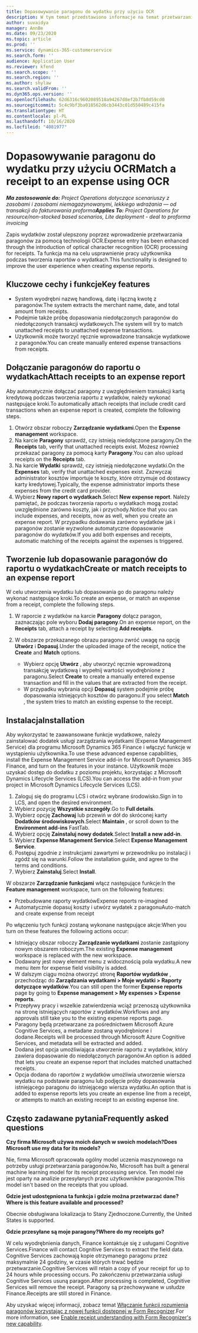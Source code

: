 ```yaml
---
title: Dopasowywanie paragonu do wydatku przy użyciu OCR
description: W tym temat przedstawiono informacje na temat przetwarzania paragonów za pomocą technologii OCR.
author: suvaidya
manager: AnnBe
ms.date: 09/23/2020
ms.topic: article
ms.prod: ''
ms.service: dynamics-365-customerservice
ms.search.form: ''
audience: Application User
ms.reviewer: kfend
ms.search.scope: ''
ms.search.region: ''
ms.author: shylaw
ms.search.validFrom: ''
ms.dyn365.ops.version: ''
ms.openlocfilehash: 62d6316c9602089518a94267d8ef2b7fb8d59cd0
ms.sourcegitcommit: 5c4c9bf3ba018562d6cb3443c01d550489c415fa
ms.translationtype: HT
ms.contentlocale: pl-PL
ms.lasthandoff: 10/16/2020
ms.locfileid: "4081977"
---
```

# <a name="match-a-receipt-to-an-expense-using-ocr"></a><span data-ttu-id="e2b92-103">Dopasowywanie paragonu do wydatku przy użyciu OCR</span><span class="sxs-lookup"><span data-stu-id="e2b92-103">Match a receipt to an expense using OCR</span></span>

<span data-ttu-id="e2b92-104">_**Ma zastosowanie do:** Project Operations dotyczące scenariuszy z zasobami i zasobami niemagazynowanymi, lekkiego wdrażania — od transakcji do fakturowania proforma_</span><span class="sxs-lookup"><span data-stu-id="e2b92-104">_**Applies To:** Project Operations for resource/non-stocked based scenarios, Lite deployment - deal to proforma invoicing_</span></span>

<span data-ttu-id="e2b92-105">Zapis wydatków został ulepszony poprzez wprowadzenie przetwarzania paragonów za pomocą technologii OCR.</span><span class="sxs-lookup"><span data-stu-id="e2b92-105">Expense entry has been enhanced through the introduction of optical character recognition (OCR) processing for receipts.</span></span> <span data-ttu-id="e2b92-106">Ta funkcja ma na celu usprawnienie pracy użytkownika podczas tworzenia raportów o wydatkach.</span><span class="sxs-lookup"><span data-stu-id="e2b92-106">This functionality is designed to improve the user experience when creating expense reports.</span></span>

## <a name="key-features"></a><span data-ttu-id="e2b92-107">Kluczowe cechy i funkcje</span><span class="sxs-lookup"><span data-stu-id="e2b92-107">Key features</span></span>

- <span data-ttu-id="e2b92-108">System wyodrębni nazwę handlową, datę i łączną kwotę z paragonów.</span><span class="sxs-lookup"><span data-stu-id="e2b92-108">The system extracts the merchant name, date, and total amount from receipts.</span></span>
- <span data-ttu-id="e2b92-109">Podejmie także próbę dopasowania niedołączonych paragonów do niedołączonych transakcji wydatkowych.</span><span class="sxs-lookup"><span data-stu-id="e2b92-109">The system will try to match unattached receipts to unattached expense transactions.</span></span>
- <span data-ttu-id="e2b92-110">Użytkownik może tworzyć ręcznie wprowadzone transakcje wydatkowe z paragonów.</span><span class="sxs-lookup"><span data-stu-id="e2b92-110">You can create manually entered expense transactions from receipts.</span></span>

## <a name="attach-receipts-to-an-expense-report"></a><span data-ttu-id="e2b92-111">Dołączanie paragonów do raportu o wydatkach</span><span class="sxs-lookup"><span data-stu-id="e2b92-111">Attach receipts to an expense report</span></span>

<span data-ttu-id="e2b92-112">Aby automatycznie dołączać paragony z uwzględnieniem transakcji kartą kredytową podczas tworzenia raportu z wydatków, należy wykonać następujące kroki.</span><span class="sxs-lookup"><span data-stu-id="e2b92-112">To automatically attach receipts that include credit card transactions when an expense report is created, complete the following steps.</span></span>

  1. <span data-ttu-id="e2b92-113">Otwórz obszar roboczy **Zarządzanie wydatkami**.</span><span class="sxs-lookup"><span data-stu-id="e2b92-113">Open the **Expense management** workspace.</span></span>
  2. <span data-ttu-id="e2b92-114">Na karcie **Paragony** sprawdź, czy istnieją niedołączone paragony.</span><span class="sxs-lookup"><span data-stu-id="e2b92-114">On the **Receipts** tab, verify that unattached receipts exist.</span></span> <span data-ttu-id="e2b92-115">Możesz również przekazać paragony za pomocą karty **Paragony**.</span><span class="sxs-lookup"><span data-stu-id="e2b92-115">You can also upload receipts on the **Receipts** tab.</span></span>
  3. <span data-ttu-id="e2b92-116">Na karcie **Wydatki** sprawdź, czy istnieją niedołączone wydatki.</span><span class="sxs-lookup"><span data-stu-id="e2b92-116">On the **Expenses** tab, verify that unattached expenses exist.</span></span> <span data-ttu-id="e2b92-117">Zazwyczaj administrator kosztów importuje te koszty, które otrzymuje od dostawcy karty kredytowej.</span><span class="sxs-lookup"><span data-stu-id="e2b92-117">Typically, the expense administrator imports these expenses from the credit card provider.</span></span>
  4. <span data-ttu-id="e2b92-118">Wybierz **Nowy raport o wydatkach**.</span><span class="sxs-lookup"><span data-stu-id="e2b92-118">Select **New expense report**.</span></span> <span data-ttu-id="e2b92-119">Należy pamiętać, że podczas tworzenia raportu o wydatkach mogą zostać uwzględnione zarówno koszty, jak i przychody.</span><span class="sxs-lookup"><span data-stu-id="e2b92-119">Notice that you can include expenses, and receipts, now as well, when you create an expense report.</span></span> <span data-ttu-id="e2b92-120">W przypadku dodawania zarówno wydatków jak i paragonów zostanie wyzwolone automatyczne dopasowanie paragonów do wydatków.</span><span class="sxs-lookup"><span data-stu-id="e2b92-120">If you add both expenses and receipts, automatic matching of the receipts against the expenses is triggered.</span></span>

## <a name="create-or-match-receipts-to-an-expense-report"></a><span data-ttu-id="e2b92-121">Tworzenie lub dopasowanie paragonów do raportu o wydatkach</span><span class="sxs-lookup"><span data-stu-id="e2b92-121">Create or match receipts to an expense report</span></span>
<span data-ttu-id="e2b92-122">W celu utworzenia wydatku lub dopasowania go do paragonu należy wykonać następujące kroki.</span><span class="sxs-lookup"><span data-stu-id="e2b92-122">To create an expense, or match an expense from a receipt, complete the following steps.</span></span>

  1. <span data-ttu-id="e2b92-123">W raporcie z wydatków na karcie **Paragony** dołącz paragon, zaznaczając pole wyboru **Dodaj paragony**.</span><span class="sxs-lookup"><span data-stu-id="e2b92-123">On an expense report, on the **Receipts** tab, attach a receipt by selecting **Add receipts**.</span></span>
  2. <span data-ttu-id="e2b92-124">W obszarze przekazanego obrazu paragonu zwróć uwagę na opcję **Utwórz** i **Dopasuj**.</span><span class="sxs-lookup"><span data-stu-id="e2b92-124">Under the uploaded image of the receipt, notice the **Create** and **Match** options.</span></span>

      - <span data-ttu-id="e2b92-125">Wybierz opcję **Utwórz** , aby utworzyć ręcznie wprowadzoną transakcję wydatkową i wypełnij wartości wyodrębnione z paragonu.</span><span class="sxs-lookup"><span data-stu-id="e2b92-125">Select **Create** to create a manually entered expense transaction and fill in the values that are extracted from the receipt.</span></span>
      - <span data-ttu-id="e2b92-126">W przypadku wybrania opcji **Dopasuj** system podejmie próbę dopasowania istniejących kosztów do paragonu.</span><span class="sxs-lookup"><span data-stu-id="e2b92-126">If you select **Match** , the system tries to match an existing expense to the receipt.</span></span>

## <a name="installation"></a><span data-ttu-id="e2b92-127">Instalacja</span><span class="sxs-lookup"><span data-stu-id="e2b92-127">Installation</span></span>

<span data-ttu-id="e2b92-128">Aby wykorzystać te zaawansowane funkcje wydatkowe, należy zainstalować dodatek usługi zarządzania wydatkami (Expense Management Service) dla programu Microsoft Dynamics 365 Finance i włączyć funkcje w wystąpieniu użytkownika.</span><span class="sxs-lookup"><span data-stu-id="e2b92-128">To use these advanced expense capabilities, install the Expense Management Service add-in for Microsoft Dynamics 365 Finance, and turn on the features in your instance.</span></span> <span data-ttu-id="e2b92-129">Użytkownik może uzyskać dostęp do dodatku z poziomu projektu, korzystając z Microsoft Dynamics Lifecycle Services (LCS).</span><span class="sxs-lookup"><span data-stu-id="e2b92-129">You can access the add-in from your project in Microsoft Dynamics Lifecycle Services (LCS).</span></span>

1. <span data-ttu-id="e2b92-130">Zaloguj się do programu LCS i otwórz wybrane środowisko.</span><span class="sxs-lookup"><span data-stu-id="e2b92-130">Sign in to LCS, and open the desired environment.</span></span>
2. <span data-ttu-id="e2b92-131">Wybierz pozycję **Wszystkie szczegóły**.</span><span class="sxs-lookup"><span data-stu-id="e2b92-131">Go to **Full details**.</span></span>
3. <span data-ttu-id="e2b92-132">Wybierz opcję **Zachowaj** lub przewiń w dół do skróconej karty **Dodatków środowiskowych**.</span><span class="sxs-lookup"><span data-stu-id="e2b92-132">Select **Maintain** , or scroll down to the **Environment add-ins** FastTab.</span></span>
4. <span data-ttu-id="e2b92-133">Wybierz opcję **Zainstaluj nowy dodatek**.</span><span class="sxs-lookup"><span data-stu-id="e2b92-133">Select **Install a new add-in**.</span></span>
5. <span data-ttu-id="e2b92-134">Wybierz **Expense Management Service**.</span><span class="sxs-lookup"><span data-stu-id="e2b92-134">Select **Expense Management Service**.</span></span>
6. <span data-ttu-id="e2b92-135">Postępuj zgodnie z instrukcjami zawartymi w przewodniku po instalacji i zgódź się na warunki.</span><span class="sxs-lookup"><span data-stu-id="e2b92-135">Follow the installation guide, and agree to the terms and conditions.</span></span>
7. <span data-ttu-id="e2b92-136">Wybierz **Zainstaluj**.</span><span class="sxs-lookup"><span data-stu-id="e2b92-136">Select **Install**.</span></span>

<span data-ttu-id="e2b92-137">W obszarze **Zarządzanie funkcjami** włącz następujące funkcje:</span><span class="sxs-lookup"><span data-stu-id="e2b92-137">In the **Feature management** workspace, turn on the following features:</span></span>

- <span data-ttu-id="e2b92-138">Przebudowane raporty wydatków</span><span class="sxs-lookup"><span data-stu-id="e2b92-138">Expense reports re-imagined</span></span>
- <span data-ttu-id="e2b92-139">Automatycznie dopasuj koszty i utwórz wydatek z paragonu</span><span class="sxs-lookup"><span data-stu-id="e2b92-139">Auto-match and create expense from receipt</span></span>

<span data-ttu-id="e2b92-140">Po włączeniu tych funkcji zostaną wykonane następujące akcje:</span><span class="sxs-lookup"><span data-stu-id="e2b92-140">When you turn on these features the following actions occur:</span></span>

- <span data-ttu-id="e2b92-141">Istniejący obszar roboczy **Zarządzanie wydatkami** zostanie zastąpiony nowym obszarem roboczym.</span><span class="sxs-lookup"><span data-stu-id="e2b92-141">The existing **Expense management** workspace is replaced with the new workspace.</span></span>
- <span data-ttu-id="e2b92-142">Dodawany jest nowy element menu z widocznością pola wydatku.</span><span class="sxs-lookup"><span data-stu-id="e2b92-142">A new menu item for expense field visibility is added.</span></span>
- <span data-ttu-id="e2b92-143">W dalszym ciągu można otworzyć stronę **Raportów wydatków** , przechodząc do **Zarządzania wydatkami > Moje wydatki > Raporty dotyczące wydatków**.</span><span class="sxs-lookup"><span data-stu-id="e2b92-143">You can still open the former **Expense reports** page by going to **Expense management > My expenses > Expense reports**.</span></span>
- <span data-ttu-id="e2b92-144">Przepływy pracy i wszelkie zatwierdzenia wciąż przenoszą użytkownika na stronę istniejących raportów z wydatków.</span><span class="sxs-lookup"><span data-stu-id="e2b92-144">Workflows and any approvals still take you to the existing expense reports page.</span></span>
- <span data-ttu-id="e2b92-145">Paragony będą przetwarzane za pośrednictwem Microsoft Azure Cognitive Services, a metadane zostaną wyodrębnione i dodane.</span><span class="sxs-lookup"><span data-stu-id="e2b92-145">Receipts will be processed through Microsoft Azure Cognitive Services, and metadata will be extracted and added.</span></span>
- <span data-ttu-id="e2b92-146">Dodana jest opcja umożliwiająca utworzenie raportu z wydatków, który zawiera dopasowanie do niedołączonych paragonów.</span><span class="sxs-lookup"><span data-stu-id="e2b92-146">An option is added that lets you create an expense report that includes matched unattached receipts.</span></span>
- <span data-ttu-id="e2b92-147">Opcja dodana do raportów z wydatków umożliwia utworzenie wiersza wydatku na podstawie paragonu lub podjęcie próby dopasowania istniejącego paragonu do istniejącego wiersza wydatku.</span><span class="sxs-lookup"><span data-stu-id="e2b92-147">An option that is added to expense reports lets you create an expense line from a receipt, or attempts to match an existing receipt to an existing expense line.</span></span>

## <a name="frequently-asked-questions"></a><span data-ttu-id="e2b92-148">Często zadawane pytania</span><span class="sxs-lookup"><span data-stu-id="e2b92-148">Frequently asked questions</span></span>

<span data-ttu-id="e2b92-149">**Czy firma Microsoft używa moich danych w swoich modelach?**</span><span class="sxs-lookup"><span data-stu-id="e2b92-149">**Does Microsoft use my data for its models?**</span></span>

<span data-ttu-id="e2b92-150">Nie, firma Microsoft opracowała ogólny model uczenia maszynowego na potrzeby usługi przetwarzania paragonów.</span><span class="sxs-lookup"><span data-stu-id="e2b92-150">No, Microsoft has built a general machine learning model for its receipt processing service.</span></span> <span data-ttu-id="e2b92-151">Ten model nie jest oparty na analizie przesyłanych przez użytkowników paragonów.</span><span class="sxs-lookup"><span data-stu-id="e2b92-151">This model isn't based on the receipts that you upload.</span></span>

<span data-ttu-id="e2b92-152">**Gdzie jest udostępniona ta funkcja i gdzie można przetwarzać dane?**</span><span class="sxs-lookup"><span data-stu-id="e2b92-152">**Where is this feature available and processed?**</span></span>

<span data-ttu-id="e2b92-153">Obecnie obsługiwana lokalizacja to Stany Zjednoczone.</span><span class="sxs-lookup"><span data-stu-id="e2b92-153">Currently, the United States is supported.</span></span>

<span data-ttu-id="e2b92-154">**Gdzie przesyłane są moje paragony?**</span><span class="sxs-lookup"><span data-stu-id="e2b92-154">**Where do my receipts go?**</span></span>

<span data-ttu-id="e2b92-155">W celu wyodrębnienia danych, Finance kontaktuje się z usługami Cognitive Services.</span><span class="sxs-lookup"><span data-stu-id="e2b92-155">Finance will contact Cognitive Services to extract the field data.</span></span> <span data-ttu-id="e2b92-156">Cognitive Services zachowają kopie otrzymanego paragonu przez maksymalnie 24 godziny, w czasie których trwać będzie przetwarzanie.</span><span class="sxs-lookup"><span data-stu-id="e2b92-156">Cognitive Services will retain a copy of your receipt for up to 24 hours while processing occurs.</span></span> <span data-ttu-id="e2b92-157">Po zakończeniu przetwarzania usługi Cognitive Services usuną paragon.</span><span class="sxs-lookup"><span data-stu-id="e2b92-157">After processing is completed, Cognitive Services will remove the receipt.</span></span> <span data-ttu-id="e2b92-158">Paragony są przechowywane w usłudze Finance.</span><span class="sxs-lookup"><span data-stu-id="e2b92-158">Receipts are still stored in Finance.</span></span>

<span data-ttu-id="e2b92-159">Aby uzyskać więcej informacji, zobacz temat [Włączanie funkcji rozumienia paragonów korzystając z nowej funkcji dostępnej w Form Recognizer](https://azure.microsoft.com/blog/enable-receipt-understanding-with-form-recognizer-s-new-capability/).</span><span class="sxs-lookup"><span data-stu-id="e2b92-159">For more information, see [Enable receipt understanding with Form Recognizer's new capability](https://azure.microsoft.com/blog/enable-receipt-understanding-with-form-recognizer-s-new-capability/).</span></span>

